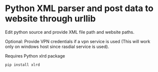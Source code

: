 Python XML parser and post data to website through urllib
=================

Edit python source and provide XML file path and website paths.

Optional: Provide VPN credentials if a vpn service is used (This will work only on windows host since rasdial service is used).

Requires Python xlrd package
```bash
pip install xlrd
```
